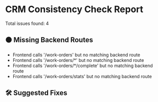 # CRM Consistency Check Report

Total issues found: 4


## 🟠 Missing Backend Routes

- Frontend calls '/work-orders' but no matching backend route
- Frontend calls '/work-orders/*' but no matching backend route
- Frontend calls '/work-orders/*/complete' but no matching backend route
- Frontend calls '/work-orders/stats' but no matching backend route

## 🛠️ Suggested Fixes
